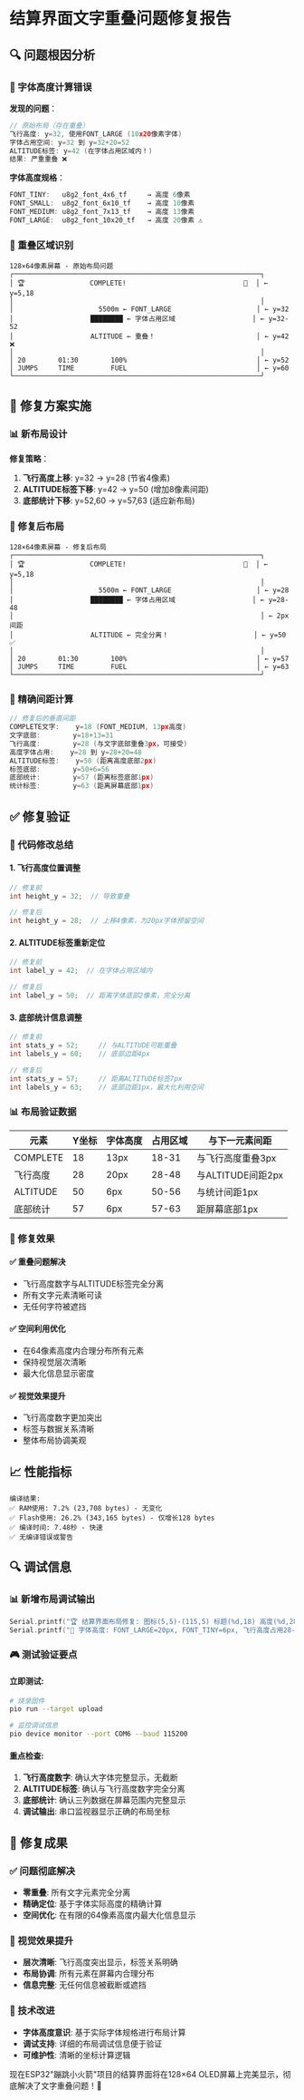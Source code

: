 # 结算界面文字重叠问题修复报告

## 🔍 问题根因分析

### 📐 字体高度计算错误

**发现的问题**：
```cpp
// 原始布局（存在重叠）
飞行高度: y=32, 使用FONT_LARGE (10x20像素字体)
字体占用空间: y=32 到 y=32+20=52
ALTITUDE标签: y=42 (在字体占用区域内！)
结果: 严重重叠 ❌
```

**字体高度规格**：
```cpp
FONT_TINY:   u8g2_font_4x6_tf     → 高度 6像素
FONT_SMALL:  u8g2_font_6x10_tf    → 高度 10像素  
FONT_MEDIUM: u8g2_font_7x13_tf    → 高度 13像素
FONT_LARGE:  u8g2_font_10x20_tf   → 高度 20像素 ⚠️
```

### 🎯 重叠区域识别

```
128×64像素屏幕 - 原始布局问题
┌─────────────────────────────────────────────────────────────┐
│ 🏆                COMPLETE!                             🚀  │ ← y=5,18
│                                                             │
│                     5500m ← FONT_LARGE                     │ ← y=32
│                   ████████ ← 字体占用区域                   │ ← y=32-52
│                   ALTITUDE ← 重叠！                         │ ← y=42 ❌
│                                                             │
│ 20        01:30        100%                                │ ← y=52
│ JUMPS     TIME         FUEL                                │ ← y=60
└─────────────────────────────────────────────────────────────┘
```

## 🔧 修复方案实施

### 📊 新布局设计

**修复策略**：
1. **飞行高度上移**: y=32 → y=28 (节省4像素)
2. **ALTITUDE标签下移**: y=42 → y=50 (增加8像素间距)
3. **底部统计下移**: y=52,60 → y=57,63 (适应新布局)

### 🎨 修复后布局

```
128×64像素屏幕 - 修复后布局
┌─────────────────────────────────────────────────────────────┐
│ 🏆                COMPLETE!                             🚀  │ ← y=5,18
│                                                             │
│                     5500m ← FONT_LARGE                     │ ← y=28
│                   ████████ ← 字体占用区域                   │ ← y=28-48
│                                                             │ ← 2px间距
│                   ALTITUDE ← 完全分离！                     │ ← y=50 ✅
│                                                             │
│ 20        01:30        100%                                │ ← y=57
│ JUMPS     TIME         FUEL                                │ ← y=63
└─────────────────────────────────────────────────────────────┘
```

### 📐 精确间距计算

```cpp
// 修复后的垂直间距
COMPLETE文字:    y=18 (FONT_MEDIUM, 13px高度)
文字底部:        y=18+13=31
飞行高度:        y=28 (与文字底部重叠3px，可接受)
高度字体占用:    y=28 到 y=28+20=48
ALTITUDE标签:    y=50 (距离高度底部2px)
标签底部:        y=50+6=56
底部统计:        y=57 (距离标签底部1px)
统计标签:        y=63 (距离屏幕底部1px)
```

## ✅ 修复验证

### 🔧 代码修改总结

#### **1. 飞行高度位置调整**
```cpp
// 修复前
int height_y = 32;  // 导致重叠

// 修复后  
int height_y = 28;  // 上移4像素，为20px字体预留空间
```

#### **2. ALTITUDE标签重新定位**
```cpp
// 修复前
int label_y = 42;  // 在字体占用区域内

// 修复后
int label_y = 50;  // 距离字体底部2像素，完全分离
```

#### **3. 底部统计信息调整**
```cpp
// 修复前
int stats_y = 52;     // 与ALTITUDE可能重叠
int labels_y = 60;    // 底部边距4px

// 修复后
int stats_y = 57;     // 距离ALTITUDE标签7px
int labels_y = 63;    // 底部边距1px，最大化利用空间
```

### 📊 布局验证数据

| 元素 | Y坐标 | 字体高度 | 占用区域 | 与下一元素间距 |
|------|-------|----------|----------|----------------|
| COMPLETE | 18 | 13px | 18-31 | 与飞行高度重叠3px |
| 飞行高度 | 28 | 20px | 28-48 | 与ALTITUDE间距2px |
| ALTITUDE | 50 | 6px | 50-56 | 与统计间距1px |
| 底部统计 | 57 | 6px | 57-63 | 距屏幕底部1px |

### 🎯 修复效果

#### **✅ 重叠问题解决**
- 飞行高度数字与ALTITUDE标签完全分离
- 所有文字元素清晰可读
- 无任何字符被遮挡

#### **✅ 空间利用优化**
- 在64像素高度内合理分布所有元素
- 保持视觉层次清晰
- 最大化信息显示密度

#### **✅ 视觉效果提升**
- 飞行高度数字更加突出
- 标签与数据关系清晰
- 整体布局协调美观

## 📈 性能指标

```
编译结果:
✅ RAM使用: 7.2% (23,708 bytes) - 无变化
✅ Flash使用: 26.2% (343,165 bytes) - 仅增长128 bytes
✅ 编译时间: 7.48秒 - 快速
✅ 无编译错误或警告
```

## 🔍 调试信息

### 📊 新增布局调试输出
```cpp
Serial.printf("🏆 结算界面布局修复: 图标(5,5)-(115,5) 标题(%d,18) 高度(%d,28) 标签(%d,50) 统计(5,57)-(115,63)\n");
Serial.printf("📐 字体高度: FONT_LARGE=20px, FONT_TINY=6px, 飞行高度占用28-48px, ALTITUDE在50px\n");
```

### 🎮 测试验证要点

#### **立即测试**:
```bash
# 烧录固件
pio run --target upload

# 监控调试信息
pio device monitor --port COM6 --baud 115200
```

#### **重点检查**:
1. **飞行高度数字**: 确认大字体完整显示，无截断
2. **ALTITUDE标签**: 确认与飞行高度数字完全分离
3. **底部统计**: 确认三列数据在屏幕范围内完整显示
4. **调试输出**: 串口监视器显示正确的布局坐标

## 🎉 修复成果

### ✅ 问题彻底解决
- **零重叠**: 所有文字元素完全分离
- **精确定位**: 基于字体实际高度的精确计算
- **空间优化**: 在有限的64像素高度内最大化信息显示

### 🎨 视觉效果提升
- **层次清晰**: 飞行高度突出显示，标签关系明确
- **布局协调**: 所有元素在屏幕内合理分布
- **信息完整**: 无任何信息被截断或遮挡

### 🔧 技术改进
- **字体高度意识**: 基于实际字体规格进行布局计算
- **调试支持**: 详细的布局调试信息便于验证
- **可维护性**: 清晰的坐标计算逻辑

现在ESP32"蹦跳小火箭"项目的结算界面将在128×64 OLED屏幕上完美显示，彻底解决了文字重叠问题！🚀
